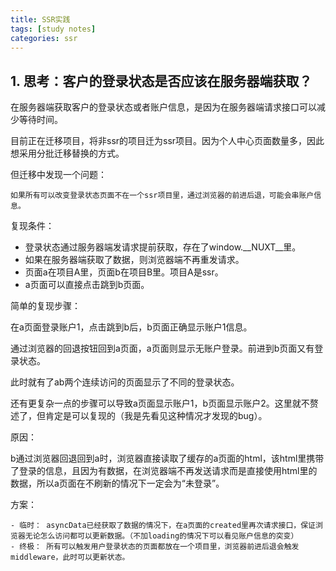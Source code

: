 ```yaml
---
title: SSR实践
tags: [study notes]
categories: ssr
---
```


## 1. 思考：客户的登录状态是否应该在服务器端获取？

在服务器端获取客户的登录状态或者账户信息，是因为在服务器端请求接口可以减少等待时间。

目前正在迁移项目，将非ssr的项目迁为ssr项目。因为个人中心页面数量多，因此想采用分批迁移替换的方式。

但迁移中发现一个问题：

` 如果所有可以改变登录状态页面不在一个ssr项目里，通过浏览器的前进后退，可能会串账户信息。 `


复现条件：
- 登录状态通过服务器端发请求提前获取，存在了window.__NUXT__里。
- 如果在服务器端获取了数据，则浏览器端不再重发请求。
- 页面a在项目A里，页面b在项目B里。项目A是ssr。
- a页面可以直接点击跳到b页面。

简单的复现步骤：

在a页面登录账户1，点击跳到b后，b页面正确显示账户1信息。

通过浏览器的回退按钮回到a页面，a页面则显示无账户登录。前进到b页面又有登录状态。

此时就有了ab两个连续访问的页面显示了不同的登录状态。

还有更复杂一点的步骤可以导致a页面显示账户1，b页面显示账户2。这里就不赘述了，但肯定是可以复现的（我是先看见这种情况才发现的bug）。

原因：

b通过浏览器回退回到a时，浏览器直接读取了缓存的a页面的html，该html里携带了登录的信息，且因为有数据，在浏览器端不再发送请求而是直接使用html里的数据，所以a页面在不刷新的情况下一定会为“未登录”。

方案：

    - 临时： asyncData已经获取了数据的情况下，在a页面的created里再次请求接口，保证浏览器无论怎么访问都可以更新数据。（不加loading的情况下可以看见账户信息的突变）
    - 终极： 所有可以触发用户登录状态的页面都放在一个项目里，浏览器前进后退会触发middleware，此时可以更新状态。
